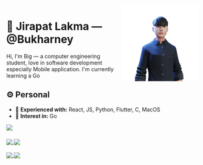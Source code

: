 <img a="Hi!" align="right" height="200" width="200" alt="riflowth's avatar" src="https://github.com/Bukharney/Bukharney/blob/main/ReadyPlayerMe-Avatar.png?raw=true"/>

# 🙏 Jirapat Lakma — @Bukharney

Hi, I'm Big — a computer engineering student, love in software development especially Mobile application. 
I'm currently learning a Go

## ⚙️ Personal

- 🌟 **Experienced with:** React, JS, Python, Flutter, C, MacOS
- 👀 **Interest in:** Go

<a href="https://www.linkedin.com/in/jirapat-lakma/">
   <img src="https://img.shields.io/badge/LinkedIn-0077B5?style=for-the-badge&logo=linkedin&logoColor=white" />
</a>
<br /><br />

<a href="https://github.com/anuraghazra/github-readme-stats">
  <img height=200 align="center" src="https://github-readme-stats.vercel.app/api?username=bukharney&show_icons=true&theme=transparent" />
</a>
<a href="https://github.com/anuraghazra/convoychat">
  <img height=200 align="center" src="https://github-readme-stats.vercel.app/api/top-langs?username=bukharney&layout=compact&theme=transparent&langs_count=8&card_width=320" />
</a>
<br /><br />
<a href="https://github.com/bukharney/ProjectTradeKu">
  <img height=150 align="center" src="https://github-readme-stats.vercel.app/api/pin/?username=bukharney&repo=ProjectTradeKub&theme=transparent" />
</a>
<a href="https://github.com/bukharney/Tradekub_API">
  <img height=150 align="center" src="https://github-readme-stats.vercel.app/api/pin/?username=bukharney&repo=Tradekub_API&theme=transparent" />
</a>



<!---
Bukharney/Bukharney is a ✨ special ✨ repository because its `README.md` (this file) appears on your GitHub profile.
You can click the Preview link to take a look at your changes.
--->
